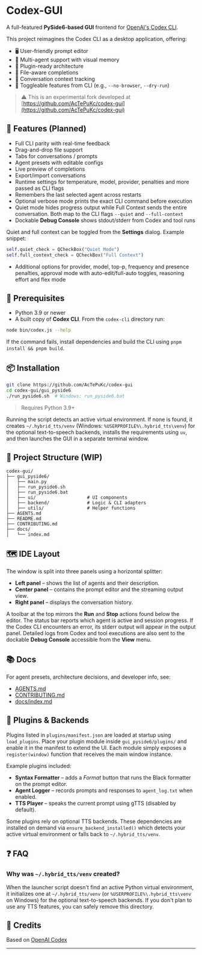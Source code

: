 # Codex-GUI

A full-featured **PySide6-based GUI** frontend for [OpenAI's Codex CLI](https://github.com/openai/codex).

This project reimagines the Codex CLI as a desktop application, offering:

- 🖥️ User-friendly prompt editor
- 🧠 Multi-agent support with visual memory
- 🧩 Plugin-ready architecture
- 📁 File-aware completions
- 💬 Conversation context tracking
- 🔌 Toggleable features from CLI (e.g., `--no-browser`, `--dry-run`)

> ⚠️ This is an experimental fork developed at [https://github.com/AcTePuKc/codex-gui](https://github.com/AcTePuKc/codex-gui)

## 🚀 Features (Planned)

- Full CLI parity with real-time feedback
- Drag-and-drop file support
- Tabs for conversations / prompts
- Agent presets with editable configs
- Live preview of completions
- Export/import conversations
- Runtime settings for temperature, model, provider, penalties and more passed as CLI flags
- Remembers the last selected agent across restarts
- Optional verbose mode prints the exact CLI command before execution
- Quiet mode hides progress output while Full Context sends the entire conversation. Both map to the CLI flags `--quiet` and `--full-context`
- Dockable **Debug Console** shows stdout/stderr from Codex and tool runs

Quiet and full context can be toggled from the **Settings** dialog.
Example snippet:
```python
self.quiet_check = QCheckBox("Quiet Mode")
self.full_context_check = QCheckBox("Full Context")
```
- Additional options for provider, model, top-p, frequency and presence penalties,
  approval mode with auto-edit/full-auto toggles, reasoning effort and flex mode

## 📝 Prerequisites

- Python 3.9 or newer
- A built copy of **Codex CLI**. From the `codex-cli` directory run:

```bash
node bin/codex.js --help
```

If the command fails, install dependencies and build the CLI using `pnpm install && pnpm build`.

## 📦 Installation

```bash
git clone https://github.com/AcTePuKc/codex-gui
cd codex-gui/gui_pyside6
./run_pyside6.sh  # Windows: run_pyside6.bat
````

> Requires Python 3.9+

Running the script detects an active virtual environment. If none is found, it
creates `~/.hybrid_tts/venv` (Windows: `%USERPROFILE%\.hybrid_tts\venv`) for
the optional text-to-speech backends, installs the requirements using `uv`, and
then launches the GUI in a separate terminal window.

## 🔧 Project Structure (WIP)

```
codex-gui/
├── gui_pyside6/
│   ├── main.py
│   ├── run_pyside6.sh
│   ├── run_pyside6.bat
│   ├── ui/                   # UI components
│   ├── backend/              # Logic & CLI adapters
│   ├── utils/                # Helper functions
├── AGENTS.md
├── README.md
├── CONTRIBUTING.md
├── docs/
│   └── index.md
```

## 🗺️ IDE Layout

The window is split into three panels using a horizontal splitter:

- **Left panel** – shows the list of agents and their description.
- **Center panel** – contains the prompt editor and the streaming output view.
- **Right panel** – displays the conversation history.

A toolbar at the top mirrors the **Run** and **Stop** actions found below the
editor. The status bar reports which agent is active and session progress.
If the Codex CLI encounters an error, its stderr output will appear in the output panel.
Detailed logs from Codex and tool executions are also sent to the dockable **Debug Console** accessible from the **View** menu.

## 📚 Docs

For agent presets, architecture decisions, and developer info, see:

* [AGENTS.md](./AGENTS.md)
* [CONTRIBUTING.md](./CONTRIBUTING.md)
* [docs/index.md](./docs/index.md)

## 🔌 Plugins & Backends

Plugins listed in `plugins/manifest.json` are loaded at startup using `load_plugins`.
Place your plugin module inside `gui_pyside6/plugins/` and enable it in the manifest to extend the UI.
Each module simply exposes a `register(window)` function that receives the main window instance.

Example plugins included:

- **Syntax Formatter** – adds a *Format* button that runs the Black formatter on the prompt editor.
- **Agent Logger** – records prompts and responses to `agent_log.txt` when enabled.
- **TTS Player** – speaks the current prompt using gTTS (disabled by default).

Some plugins rely on optional TTS backends. These dependencies are installed on demand via `ensure_backend_installed()` which detects your active virtual environment or falls back to `~/.hybrid_tts/venv`.

## ❓ FAQ

### Why was `~/.hybrid_tts/venv` created?

When the launcher script doesn't find an active Python virtual environment, it
initializes one at `~/.hybrid_tts/venv` (or `%USERPROFILE%\.hybrid_tts\venv` on
Windows) for the optional text-to-speech backends. If you don't plan to use any
TTS features, you can safely remove this directory.

## 🙏 Credits

Based on [OpenAI Codex](https://github.com/openai/codex)

---
